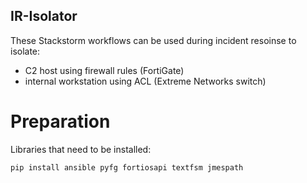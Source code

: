 ## IR-Isolator

These Stackstorm workflows can be used during incident resoinse to isolate:
- C2 host using firewall rules (FortiGate)
- internal workstation using ACL (Extreme Networks switch)

# Preparation
Libraries that need to be installed:
```
pip install ansible pyfg fortiosapi textfsm jmespath
```
